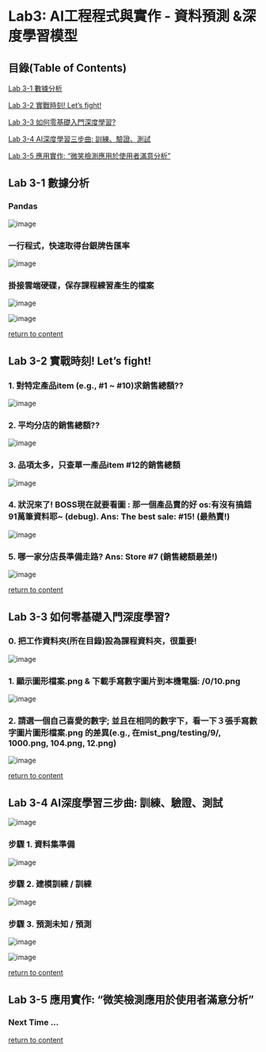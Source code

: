 # Lab3: AI工程程式與實作 - 資料預測 &深度學習模型

<a name="000"/>

## 目錄(Table of Contents)

[Lab 3-1 數據分析](#111)

[Lab 3-2 實戰時刻! Let’s fight!](#222)

[Lab 3-3 如何零基礎入門深度學習?](#333)

[Lab 3-4 AI深度學習三步曲: 訓練、驗證、測試](#444)

[Lab 3-5 應用實作:  “微笑檢測應用於使用者滿意分析”](#555)
<a name="111"/>

## Lab 3-1 數據分析

### Pandas

![image](https://user-images.githubusercontent.com/89304181/193442492-3a3b3f83-174e-4275-9133-60b97d09994e.png)

### 一行程式，快速取得台銀牌告匯率

![image](https://user-images.githubusercontent.com/89304181/193442509-48a6e114-40f9-4ce1-b304-66073bb1e928.png)

### 掛接雲端硬碟，保存課程練習產生的檔案

![image](https://user-images.githubusercontent.com/89304181/193442541-58564c5b-990d-40a0-9a69-dbee9cff8dd6.png)

![image](https://user-images.githubusercontent.com/89304181/193442556-c1094c9c-85ab-4d52-95cd-3b387a2da808.png)

[return to content](#000) 

<a name="222"/>

## Lab 3-2 實戰時刻! Let’s fight!

### 1. 對特定產品item (e.g., #1 ~ #10)求銷售總額??

![image](https://user-images.githubusercontent.com/89304181/193442702-bba37a31-ff86-49be-af54-83df75aac601.png)

### 2. 平均分店的銷售總額??

![image](https://user-images.githubusercontent.com/89304181/193442739-54a792db-3a7c-44cb-8c5f-e1e78bcd2a00.png)

### 3. 品項太多，只查單一產品item #12的銷售總額

![image](https://user-images.githubusercontent.com/89304181/193443388-5cedf60d-ae11-4674-83e5-68902bb22542.png)

### 4. 狀況來了! BOSS現在就要看圖 : 那一個產品賣的好 os:有沒有搞錯91萬筆資料耶~ (debug). Ans: The best sale: #15! (最熱賣!)

![image](https://user-images.githubusercontent.com/89304181/193442608-7009a1ee-b124-4ad8-9480-97698984a289.png)

### 5. 哪一家分店長準備走路? Ans: Store #7 (銷售總額最差!)

![image](https://user-images.githubusercontent.com/89304181/193442619-04f0f2a6-8647-4e61-8f8e-2ae95b566ee3.png)

[return to content](#000) 

<a name="333"/>

## Lab 3-3 如何零基礎入門深度學習?

### 0. 把工作資料夾(所在目錄)設為課程資料夾，很重要!

![image](https://user-images.githubusercontent.com/89304181/193442889-d8cea1ca-68a9-4592-b3bd-a4ac6c4c4755.png)

### 1. 顯示圖形檔案.png & 下載手寫數字圖片到本機電腦: /0/10.png

![image](https://user-images.githubusercontent.com/89304181/193442918-d7c334a7-8c25-4664-ba34-9e2768ea3402.png)

### 2. 請選一個自己喜愛的數字; 並且在相同的數字下，看一下３張手寫數字圖片圖形檔案.png 的差異(e.g.,  在mist_png/testing/9/, 1000.png, 104.png, 12.png)

![image](https://user-images.githubusercontent.com/89304181/193442933-ab0bff73-af61-4334-908a-c7ae4c49aa2d.png)

[return to content](#000) 

<a name="444"/>

##  Lab 3-4 AI深度學習三步曲: 訓練、驗證、測試

![image](https://user-images.githubusercontent.com/89304181/196022842-a5ede13d-b3b6-4923-ad15-a4179ee0a7b2.png)

### 步驟 1. 資料集準備

![image](https://user-images.githubusercontent.com/89304181/196023019-4c0b432e-1173-46c4-98bb-eb28fb41604e.png)

### 步驟 2. 建模訓練 / 訓練

![image](https://user-images.githubusercontent.com/89304181/196023040-6e7cff31-1204-48c8-9445-94a11fef0d0a.png)


### 步驟 3. 預測未知 / 預測

![image](https://user-images.githubusercontent.com/89304181/196023057-f0f11cf4-1ef1-43a3-aa1e-dfdac0425388.png)

![image](https://user-images.githubusercontent.com/89304181/196023075-10ad531d-a6cf-43a0-a733-c2c7d611bbaa.png)

[return to content](#000) 

<a name="555"/>

## Lab 3-5 應用實作:  “微笑檢測應用於使用者滿意分析”

### Next Time ...

[return to content](#000) 
